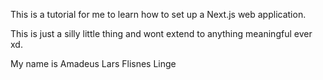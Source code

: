 This is a tutorial for me to learn how to set up a Next.js web application.

This is just a silly little thing and wont extend to anything meaningful ever xd.

My name is Amadeus Lars Flisnes Linge
